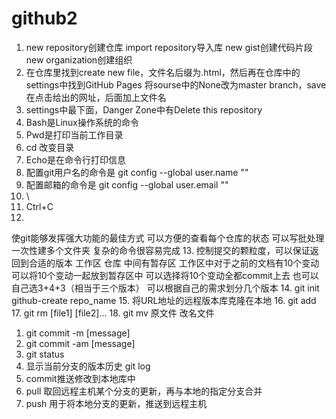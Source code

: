 # github2
1. new repository创建仓库
import repository导入库
new gist创建代码片段
new organization创建组织
2. 在仓库里找到create new file，文件名后缀为.html，然后再在仓库中的
settings中找到GitHub Pages 将sourse中的None改为master branch，save
在点击给出的网址，后面加上文件名
3. settings中最下面，Danger Zone中有Delete this repository
4. Bash是Linux操作系统的命令
5. Pwd是打印当前工作目录
6. cd 改变目录
7. Echo是在命令行打印信息
8. 配置git用户名的命令是 git config --global user.name ""
9. 配置邮箱的命令是 git config --global user.email ""
10. \
11. Ctrl+C
12. 
使git能够发挥强大功能的最佳方式
可以方便的查看每个仓库的状态
可以写批处理 一次性建多个文件夹
复杂的命令很容易完成
13. 控制提交的颗粒度，可以保证返回到合适的版本
工作区 仓库 中间有暂存区  工作区中对于之前的文档有10个变动  可以将10个变动一起放到暂存区中
可以选择将10个变动全都commit上去  也可以自己选3+4+3（相当于三个版本） 可以根据自己的需求划分几个版本
14. git init
  github-create repo_name
15. 将URL地址的远程版本库克隆在本地
16. git add
17. git rm [file1] [file2]...
18. git mv 原文件 改名文件
1. git commit -m [message]
20. git commit -am [message]
21. git status
22. 显示当前分支的版本历史 git log
23. commit推送修改到本地库中
24. pull 取回远程主机某个分支的更新，再与本地的指定分支合并
25. push 用于将本地分支的更新，推送到远程主机
